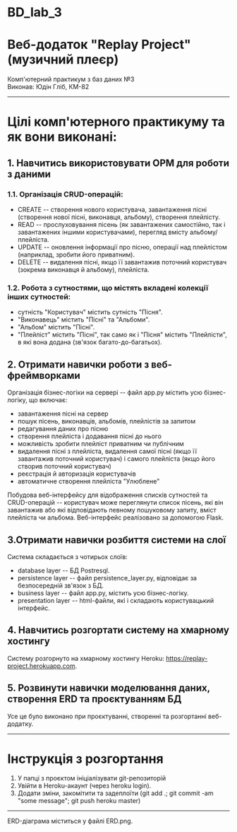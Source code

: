 # BD_lab_3
# Веб-додаток "Replay Project" (музичний плеєр)
Комп'ютерний практикум з баз даних №3  
Виконав: Юдін Гліб, КМ-82

-----------------------------------
# Цілі комп'ютерного практикуму та як вони виконані:
## 1. Навчитись використовувати ОРМ для роботи з даними
### 1.1. Організація CRUD-операцій:
* CREATE -- створення нового користувача, завантаження пісні (створення нової пісні, виконавця, альбому), створення плейлісту.
* READ -- прослуховування пісень (як завантажених самостійно, так і завантажених іншими користувачами), перегляд вмісту альбому/плейліста.
* UPDATE -- оновлення інформації про пісню, операції над плейлістом (наприклад, зробити його приватним).
* DELETE -- видалення пісні, якщо її завантажив поточний користувач (зокрема виконавця й альбому), плейліста.

### 1.2. Робота з сутностями, що містять вкладені колекції інших сутностей: 
* сутність "Користувач" містить сутність "Пісня".
* "Виконавець" містить "Пісні" та "Альбоми".
* "Альбом" містить "Пісні".
* "Плейліст" містить "Пісні", так само як і "Пісня" містить "Плейлісти", в які вона додана (зв'язок багато-до-багатьох).


## 2. Отримати навички роботи з веб-фреймворками
Організація бізнес-логіки на сервері -- файл app.py містить усю бізнес-логіку, що включає: 
* завантаження пісні на сервер
* пошук пісень, виконавців, альбомів, плейлістів за запитом
* редагування даних про пісню
* створення плейліста і додавання пісні до нього
* можливість зробити плейліст приватним чи публічним
* видалення пісні з плейліста, видалення самої пісні (якщо її завантажив поточний користувач) і самого плейліста (якщо його створив поточний користувач)
* реєстрація й авторизація користувачів
* автоматичне створення плейліста "Улюблене"

Побудова веб-інтерфейсу для відображення списків сутностей та CRUD-операцій -- користувач може переглянути список пісень, які він завантажив або які відповідають певному пошуковому запиту, вміст плейліста чи альбома. Веб-інтерфейс реалізовано за допомогою Flask.


## 3.Отримати навички розбиття системи на слої
Система складається з чотирьох слоїв:
* database layer -- БД Postresql.
* persistence layer -- файл persistence_layer.py, відповідає за безпосередній зв'язок з БД.
* business layer -- файл app.py, містить усю бізнес-логіку.
* presentation layer -- html-файли, які і складають користувацький інтерфейс.

## 4. Навчитись розгортати систему на хмарному хостингу
Систему розгорнуто на хмарному хостингу Heroku: https://replay-project.herokuapp.com.

## 5. Розвинути навички моделювання даних, створення ERD та проєктуванням БД
Усе це було виконано при проєктуванні, створенні та розгортанні веб-додатку.

--------------------------
# Інструкція з розгортання
1. У папці з проєктом ініціалізувати git-репозиторій
2. Увійти в Heroku-акаунт (через heroku login).
3. Додати зміни, закомітити та задеплоїти (git add .; git commit -am "some message"; git push heroku master)

-------------------------
ERD-діаграма міститься у файлі ERD.png.